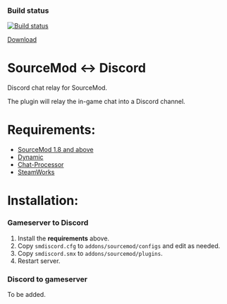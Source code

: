 ### Build status
[![Build status](https://travis-ci.org/shavitush/smdiscord.svg?branch=master)](https://travis-ci.org/shavitush/smdiscord)

[Download](https://github.com/shavitush/smdiscord/releases)

# SourceMod <-> Discord
Discord chat relay for SourceMod.

The plugin will relay the in-game chat into a Discord channel.

# Requirements:
* [SourceMod 1.8 and above](http://www.sourcemod.net/downloads.php)
* [Dynamic](https://github.com/ntoxin66/Dynamic)
* [Chat-Processor](https://forums.alliedmods.net/showthread.php?t=286913)
* [SteamWorks](https://forums.alliedmods.net/showthread.php?t=229556)

#  Installation:

### Gameserver to Discord
1. Install the **requirements** above.
2. Copy `smdiscord.cfg` to `addons/sourcemod/configs` and edit as needed.
3. Copy `smdiscord.smx` to `addons/sourcemod/plugins`.
4. Restart server.

### Discord to gameserver
To be added.